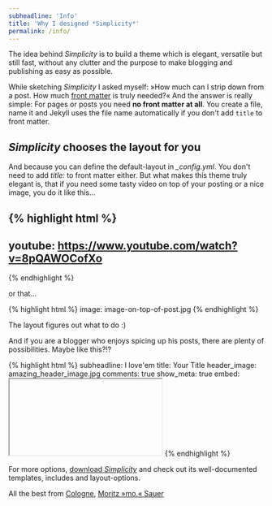 ```yaml
---
subheadline: 'Info'
title: 'Why I designed *Simplicity*'
permalink: /info/
---
```

The idea behind *Simplicity* is to build a theme which is elegant, ver&shy;satile but still fast, without any clutter and the pur&shy;pose to make blogging and publishing as easy as possible.

<!--more-->

While sketching *Simplicity* I asked myself: »How much can I strip down from a post. How much [front matter][3] is truly needed?« And the answer is really simple: For pages or posts you need **no front matter at all**. You create a file, name it and Jekyll uses the file name automatically if you don't add `title` to front matter.


## *Simplicity* chooses the layout for you

And because you can define the default-layout in *_config.yml*. You don't need to add *title:* to front matter either. But what makes this theme truly elegant is, that if you need some tasty video on top of your posting or a nice image, you do it like this…

{% highlight html %}
---
youtube: https://www.youtube.com/watch?v=8pQAWOCofXo
---
{% endhighlight %}

or that…

{% highlight html %}
image: image-on-top-of-post.jpg
{% endhighlight %}

The layout figures out what to do :)

And if you are a blogger who enjoys spicing up his posts, there are plenty of possibilities. Maybe like this?!?

{% highlight html %}
subheadline:    I love'em
title:          Your Title
header_image:   amazing_header_image.jpg
comments:       true
show_meta:      true
embed:          <iframe>…</iframe>
{% endhighlight %}

For more options, [download *Simplicity*][4] and check out its well-documented templates, includes and layout-options.

All the best from [Cologne][1], [Moritz »mo.« Sauer][2]






[1]: https://www.google.de/maps/place/K%C3%B6lner+Dom/@38.5398373,2.1154583,4z/data=!3m1!5s0x47bf25baabc20433:0x312b7d4db7d02b48!4m2!3m1!1s0x47bf25a5369c3d2f:0x29ec913896e3a9c6
[2]: https://phlow.de/moritz-mo-sauer/
[3]: https://jekyllrb.com/docs/frontmatter/
[4]: https://github.com/Phlow/simplicity
